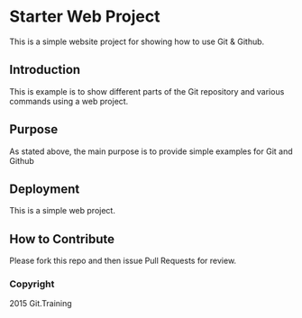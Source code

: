 # Starter Web Project

This is a simple website project for showing how to use Git & Github.

## Introduction

This is example is to show different parts of the Git repository and various commands using a web project.

## Purpose

As stated above, the main purpose is to provide simple examples for Git and Github

## Deployment

This is a simple web project.

## How to Contribute

Please fork this repo and then issue Pull Requests for review.

### Copyright

2015 Git.Training